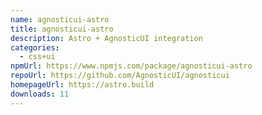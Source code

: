 ```yaml
---
name: agnosticui-astro
title: agnosticui-astro
description: Astro + AgnosticUI integration
categories:
  - css+ui
npmUrl: https://www.npmjs.com/package/agnosticui-astro
repoUrl: https://github.com/AgnosticUI/agnosticui
homepageUrl: https://astro.build
downloads: 11
---
```


